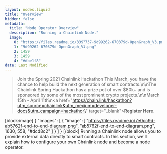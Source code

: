 ```yaml
---
layout: nodes.liquid
title: "Overview"
hidden: false
metadata: 
  title: "Node Operator Overview"
  description: "Running a Chainlink Node."
  image: 
    0: "https://files.readme.io/3397737-9d99262-670379d-OpenGraph_V3.png"
    1: "9d99262-670379d-OpenGraph_V3.png"
    2: 1459
    3: 1459
    4: "#dbe1f8"
date: Last Modified
---
```

> Join the Spring 2021 Chainlink Hackathon
> This March, you have the chance to help build the next generation of smart contracts.\n\nThe Chainlink Spring Hackathon has a prize pot of over $80k+ and is sponsored by some of the most prominent crypto projects.\n\nMarch 15th - April 11th\n<a href=\"https://chain.link/hackathon?utm_source=chainlink&utm_medium=developer-docs&utm_campaign=hackathon\" target=\"_blank\"><b>Register Here.</b></a>

[block:image]
{
  "images": [
    {
      "image": [
        "https://files.readme.io/7e0cc9d-ab5762f-end-to-end-diagram.png",
        "ab5762f-end-to-end-diagram.png",
        1630,
        558,
        "#dcd8c2"
      ]
    }
  ]
}
[/block]
Running a Chainlink node allows you to provide external data directly to smart contracts. In this section, we'll explain how to configure your own Chainlink node and become a node operator.